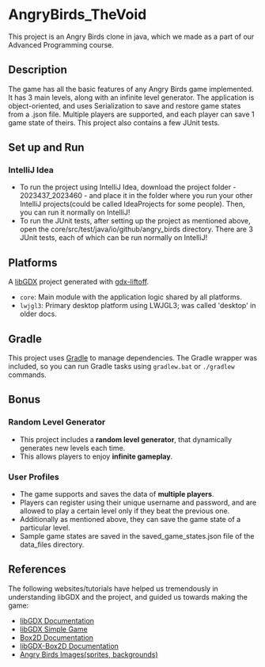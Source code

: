 # AngryBirds_TheVoid
This project is an Angry Birds clone in java, which we made as a part of our Advanced Programming course. 

## Description
The game has all the basic features of any Angry Birds game implemented. It has 3 main levels, along with an infinite level generator. The application is object-oriented, and uses Serialization to save and restore game states from a .json file. Multiple players are supported, and each player can save 1 game state of theirs. This project also contains a few JUnit tests.

## Set up and Run
### IntelliJ Idea
- To run the project using IntelliJ Idea, download the project folder - 2023437_2023460 - and place it in the folder where you run your other IntelliJ projects(could be called IdeaProjects for some people). Then, you can run it normally on IntelliJ!
- To run the JUnit tests, after setting up the project as mentioned above, open the core/src/test/java/io/github/angry_birds directory. There are 3 JUnit tests, each of which can be run normally on IntelliJ!

## Platforms
A [libGDX](https://libgdx.com/) project generated with [gdx-liftoff](https://github.com/libgdx/gdx-liftoff).
- `core`: Main module with the application logic shared by all platforms.
- `lwjgl3`: Primary desktop platform using LWJGL3; was called 'desktop' in older docs.

## Gradle
This project uses [Gradle](https://gradle.org/) to manage dependencies.
The Gradle wrapper was included, so you can run Gradle tasks using `gradlew.bat` or `./gradlew` commands.

## Bonus
### Random Level Generator
- This project includes a **random level generator**, that dynamically generates new levels each time. 
- This allows players to enjoy **infinite gameplay**. 

### User Profiles
- The game supports and saves the data of **multiple players**. 
- Players can register using their unique username and password, and are allowed to play a certain level only if they beat the previous one. 
- Additionally as mentioned above, they can save the game state of a particular level.
- Sample game states are saved in the saved_game_states.json file of the data_files directory.

## References
The following websites/tutorials have helped us tremendously in understanding libGDX and the project, and guided us towards making the game:
- [libGDX Documentation](https://libgdx.com/wiki/)
- [libGDX Simple Game](https://libgdx.com/wiki/start/a-simple-game)
- [Box2D Documentation](https://box2d.org/documentation/)
- [libGDX-Box2D Documentation](https://libgdx.com/wiki/extensions/physics/box2d)
- [Angry Birds Images(sprites, backgrounds)](https://angrybirds.fandom.com/wiki/Angry_Birds_(game)/Gallery/)
